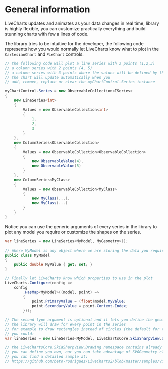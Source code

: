 # General information

LiveCharts updates and animates as your data changes in real time, library is highly flexible, you can customize practically 
everything and build stunning charts with few a lines of code.

The library tries to be intuitive for the developer, the following code represents how you would normally let LiveCharts know 
what to plot in the `CartesianChart` and `PieChart` controls.

``` c#
// the following code will plot a line series with 3 points (1,2,3) 
// a column series with 2 points (4, 5)
// a column series with 3 points where the values will be defined by the MyClass object
// the chart will update automatically when you
// add, remove, replace or clear the myChartControl.Series instance

myChartControl.Series = new ObservableCollection<ISeries>
{
    new LineSeries<int>
    {
        Values = new ObservableCollection<int>
        {
            1,
            2,
            3
        }
    },
    new ColumnSeries<ObservableCollection>
    {
        Values = new ObservableCollection<ObservableCollection>
        {
            new ObservableValue(4),
            new ObservableValue(5)
        }
    },
    new ColumnSeries<MyClass>
    {
        Values = new ObservableCollection<MyClass>
        {
            new MyClass(...),
            new MyClass(...)
        }
    }
}
```

Notice you can use the generic arguments of every series in the library to plot any model you require or customize the shapes on the series.

``` c#
var lineSeries = new LineSeries<MyModel, MyGeometry>();

// Where MyModel is any object where we are storing the data you require to plot
public class MyModel
{
    public double MyValue { get; set; }
}

// Finally let LiveCharts know which properties to use in the plot
LiveCharts.Configure(config =>
    config
        .HasMap<MyModel>((model, point) =>
        {
            point.PrimaryValue = (float)model.MyValue; 
            point.SecondaryValue = point.Context.Index;
        }));

// The second type argument is optional and it lets you define the geometry
// the library will draw for every point in the series
// for example to draw rectangles instead of circles (the default for the LineSeries class)
// you could:
var lineSeries = new LineSeries<MyModel, LiveChartsCore.SkiaSharpView.Drawing.Geometries.RectangleGeometry>();

// the LiveChartsCore.SkiaSharpView.Drawing namespace contains already many predefined geometries
// you can define you own, our you can take advantage of SVGGeometry class provided by the library
// you can find a detailed sample at:
// https://github.com/beto-rodriguez/LiveCharts2/blob/master/samples/ViewModelsSamples/Lines/Custom/ViewModel.cs#L24

```
